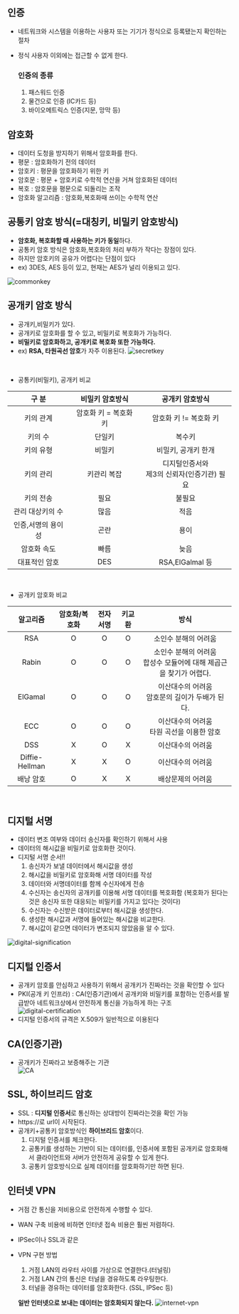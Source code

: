 ## 인증

- 네트워크와 시스템을 이용하는 사용자 또는 기기가 정식으로 등록됐는지 확인하는 절차
- 정식 사용자 이외에는 접근할 수 없게 한다.

    ### 인증의 종류

    1. 패스워드 인증
    2. 물건으로 인증 (IC카드 등)
    3. 바이오메트릭스 인증(지문, 망막 등)

## 암호화

- 데이터 도청을 방지하기 위해서 암호화를 한다.
- 평문 : 암호화하기 전의 데이터
- 암호키 : 평문을 암호화하기 위한 키
- 암호문 : 평문 + 암호키로 수학적 연산을 거쳐 암호화된 데이터
- 복호 : 암호문을 평문으로 되돌리는 조작
- 암호화 알고리즘 : 암호화,복호화때 쓰이는 수학적 연산

## 공통키 암호 방식(=대칭키, 비밀키 암호방식)

- **암호화, 복호화할 때 사용하는 키가 동일**하다.
- 공통키 암호 방식은 암호화,복호화의 처리 부하가 작다는 장점이 있다.
- 하지만 암호키의 공유가 어렵다는 단점이 있다
- ex) 3DES, AES 등이 있고, 현재는 AES가 널리 이용되고 있다.

![commonkey](/images/TIL/CS-Network/commonkey.png)

## 공개키 암호 방식

- 공개키,비밀키가 있다.
- 공개키로 암호화를 할 수 있고, 비밀키로 복호화가 가능하다.
- **비밀키로 암호화하고, 공개키로 복호화 또한 가능하다.**
- ex) **RSA, 타원곡선 암호**가 자주 이용된다.
![secretkey](/images/TIL/CS-Network/secretkey.png)



<br>

- 공통키(비밀키), 공개키 비교

|구 분|비밀키 암호방식|공개키 암호방식|
|:---:|:---:|:---:|
|키의 관계|암호화 키 = 복호화 키|암호화 키 != 복호화 키|
|키의 수|단일키|복수키|
|키의 유형|비밀키|비밀키, 공개키 한개|
|키의 관리|키관리 복잡|디지털인증서와<br>제3의 신뢰자(인증기관) 필요|
|키의 전송|필요|불필요|
|관리 대상키의 수|많음|적음|
|인증,서명의 용이성|곤란|용이|
|암호화 속도|빠름|늦음|
|대표적인 암호|DES|RSA,ElGalmal 등|

<br>

- 공개키 암호화 비교

|알고리즘|암호화/복호화|전자서명|키교환|방식|
|:---:|:---:|:---:|:---:|:---:|
|RSA|O|O|O|소인수 분해의 어려움|
|Rabin|O|O|O|소인수 분해의 어려움<br>합성수 모듈어에 대해 제곱근을 찾기가 어렵다.|
|ElGamal|O|O|O|이산대수의 어려움<br>암호문의 길이가 두배가 된다.|
|ECC|O|O|O|이산대수의 어려움<br>타원 곡선을 이용한 암호|
|DSS|X|O|X|이산대수의 어려움|
|Diffie-Hellman|X|X|O|이산대수의 어려움|
|배낭 암호|O|X|X|배상문제의 어려움|

<br>

## 디지털 서명

- 데이터 변조 여부와 데이터 송신자를 확인하기 위해서 사용
- 데이터의 해시값을 비밀키로 암호화한 것이다.
- 디지털 서명 순서!!
    1. 송신자가 보낼 데이터에서 해시값을 생성
    2. 해시값을 비밀키로 암호화해 서명 데이터를 작성
    3. 데이터와 서명데이터를 함께 수신자에게 전송
    4. 수신자는 송신자의 공개키를 이용해 서명 데이터를 복호화함
    (복호화가 된다는것은 송신자 또한 대응되는 비밀키를 가지고 있다는 것이다)
    5. 수신자는 수신받은 데이터로부터 해시값을 생성한다.
    6. 생성한 해시값과 서명에 들어있는 해시값을 비교한다.
    7. 해시값이 같으면 데이터가 변조되지 않았음을 알 수 있다.

![digital-signification](/images/TIL/CS-Network/digital-signification.png)


## 디지털 인증서

- 공개키 암호를 안심하고 사용하기 위해서 공개키가 진짜라는 것을 확인할 수 있다
- PKI(공개 키 인프라) : CA(인증기관)에서 공개키와 비밀키를 포함하는 인증서를 발급받아 네트워크상에서 안전하게 통신을 가능하게 하는 구조  
![digital-certification](/images/TIL/CS-Network/digital-certification.png)
- 디지털 인증서의 규격은 X.509가 일반적으로 이용된다

## CA(인증기관)

- 공개키가 진짜라고 보증해주는 기관  
![CA](/images/TIL/CS-Network/CS.png)


## SSL, 하이브리드 암호

- SSL : **디지털 인증서**로 통신하는 상대방이 진짜라는것을 확인 가능
- https://로 url이 시작된다.
- 공개키+공통키 암호방식인 **하이브리드 암호**이다.
    1. 디지털 인증서를 체크한다.
    2. 공통키를 생성하는 기반이 되는 데이터를, 인증서에 포함된 공개키로 암호화해서 클라이언트와 서버가 안전하게 공유할 수 있게 한다.
    3. 공통키 암호방식으로 실제 데이터를 암호화하기만 하면 된다.

## 인터넷 VPN

- 거점 간 통신을 저비용으로 안전하게 수행할 수 있다.
- WAN 구축 비용에 비하면 인터넷 접속 비용은 훨씬 저렴하다.
- IPSec이나 SSL과 같은
- VPN 구현 방법
    1. 거점 LAN의 라우터 사이를 가상으로 연결한다.(터널링)
    2. 거점 LAN 간의 통신은 터널을 경유하도록 라우팅한다.
    3. 터널을 경유하는 데이터를 암호화한다. (SSL, IPSec 등)

    **일반 인터넷으로 보내는 데이터는 암호화되지 않는다.**
![internet-vpn](/images/TIL/CS-Network/internet-vpn.png)
